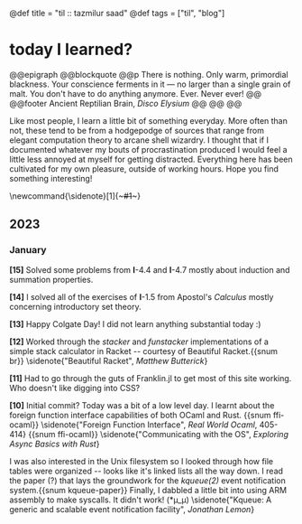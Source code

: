 @def title = "til :: tazmilur saad"
@def tags = ["til", "blog"]

# today I learned?

@@epigraph
    @@blockquote
        @@p
            There is nothing. Only warm, primordial blackness. Your conscience ferments in it — no larger than a single grain of malt. You don't have to do anything anymore. Ever. Never ever!
        @@
        @@footer
            Ancient Reptilian Brain, *Disco Elysium*
        @@
    @@
@@


Like most people, I learn a little bit of something everyday. More often than not, these tend to be from a hodgepodge of sources that range from elegant computation theory to arcane shell wizardry. I thought that if I documented whatever my bouts of procrastination produced I would feel a little less annoyed
at myself for getting distracted. Everything here has been cultivated for my own pleasure, outside of working hours. Hope you find something interesting!

<!-- █▁▁▁▁▁▁▁▁▁ 10% -->

\newcommand{\sidenote}[1]{~~~<span class="sidenote">#1</span>~~~}

## 2023

### January

**[15]** Solved some problems from **I**-4.4 and **I**-4.7 mostly about induction and summation properties.

**[14]** I solved all of the exercises of **I**-1.5 from Apostol's *Calculus* mostly concerning introductory set theory.

**[13]** Happy Colgate Day! I did not learn anything substantial today :)

**[12]** Worked through the *stacker* and *funstacker* implementations of a simple stack calculator in Racket -- courtesy of Beautiful Racket.{{snum br}} \sidenote{"Beautiful Racket", <em>Matthew Butt­erick</em>}

**[11]** Had to go through the guts of Franklin.jl to get most of this site working. Who doesn't like digging into CSS?

**[10]** Initial commit? Today was a bit of a low level day. I learnt about the foreign function interface capabilities of
both OCaml and Rust.
{{snum ffi-ocaml}}
\sidenote{"Foreign Function Interface", <em>Real World Ocaml</em>, 405-414}
{{snum ffi-ocaml}} 
\sidenote{"Communicating with the OS", <em>Exploring Async Basics with Rust</em>}

I was also interested in the Unix filesystem so I looked through how file tables were organized -- looks like it's linked lists all the way down. I read the paper (?) that lays the groundwork for the *kqueue(2)* event notification system.{{snum kqueue-paper}} Finally, I dabbled a little bit into using ARM assembly to make syscalls. It didn't work! (*μ_μ) \sidenote{"Kqueue: A generic and scalable event notification facility", <em>Jonathan Lemon</em>}








